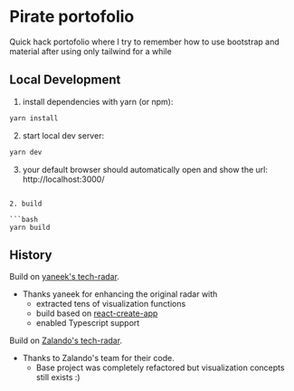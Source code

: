 # Pirate portofolio
Quick hack portofolio where I try to remember how to use bootstrap and material after using only tailwind for a while

## Local Development

1. install dependencies with yarn (or npm):

```bash
yarn install
```

2. start local dev server:

```bash
yarn dev
```

3. your default browser should automatically open and show the url: http://localhost:3000/

```

2. build

```bash
yarn build
```


## History

Build on [yaneek's tech-radar](https://github.com/yaneek/tech-radar).
- Thanks yaneek for enhancing the original radar with
   - extracted tens of visualization functions
   - build based on [react-create-app](https://github.com/facebook/create-react-app)
   - enabled Typescript support

Build on [Zalando's tech-radar](https://github.com/zalando/tech-radar).
- Thanks to Zalando's team for their code.
   - Base project was completely refactored but visualization concepts still exists :)

   

